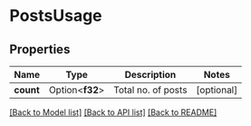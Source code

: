 # PostsUsage

## Properties

Name | Type | Description | Notes
------------ | ------------- | ------------- | -------------
**count** | Option<**f32**> | Total no. of posts | [optional]

[[Back to Model list]](../README.md#documentation-for-models) [[Back to API list]](../README.md#documentation-for-api-endpoints) [[Back to README]](../README.md)


